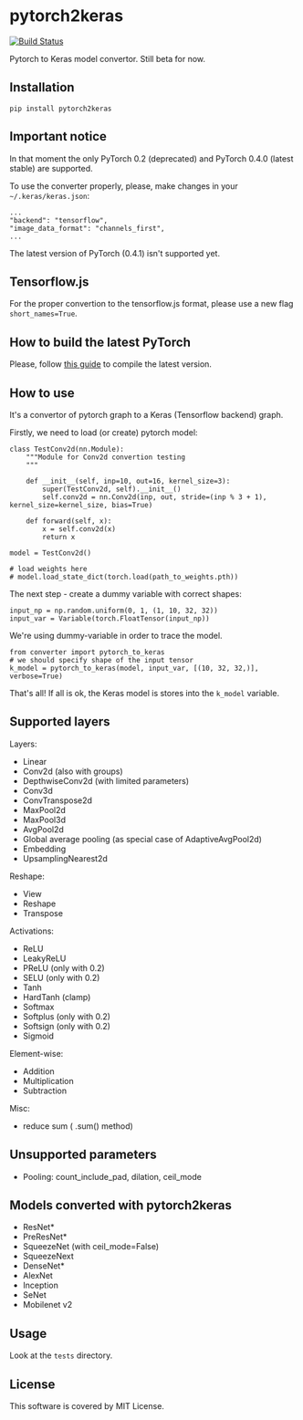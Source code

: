 # pytorch2keras

[![Build Status](https://travis-ci.com/nerox8664/pytorch2keras.svg?branch=master)](https://travis-ci.com/nerox8664/pytorch2keras)

Pytorch to Keras model convertor. Still beta for now.

## Installation

```
pip install pytorch2keras 
```

## Important notice

In that moment the only PyTorch 0.2 (deprecated) and PyTorch 0.4.0 (latest stable) are supported.

To use the converter properly, please, make changes in your `~/.keras/keras.json`:


```
...
"backend": "tensorflow",
"image_data_format": "channels_first",
...
```

The latest version of PyTorch (0.4.1) isn't supported yet.


## Tensorflow.js

For the proper convertion to the tensorflow.js format, please use a new flag `short_names=True`.


## How to build the latest PyTorch

Please, follow [this guide](https://github.com/pytorch/pytorch#from-source) to compile the latest version.

## How to use

It's a convertor of pytorch graph to a Keras (Tensorflow backend) graph.

Firstly, we need to load (or create) pytorch model:

```
class TestConv2d(nn.Module):
    """Module for Conv2d convertion testing
    """

    def __init__(self, inp=10, out=16, kernel_size=3):
        super(TestConv2d, self).__init__()
        self.conv2d = nn.Conv2d(inp, out, stride=(inp % 3 + 1), kernel_size=kernel_size, bias=True)

    def forward(self, x):
        x = self.conv2d(x)
        return x

model = TestConv2d()

# load weights here
# model.load_state_dict(torch.load(path_to_weights.pth))
```

The next step - create a dummy variable with correct shapes:

```
input_np = np.random.uniform(0, 1, (1, 10, 32, 32))
input_var = Variable(torch.FloatTensor(input_np))
```

We're using dummy-variable in order to trace the model.

```
from converter import pytorch_to_keras
# we should specify shape of the input tensor
k_model = pytorch_to_keras(model, input_var, [(10, 32, 32,)], verbose=True)  
```

That's all! If all is ok, the Keras model is stores into the `k_model` variable.

## Supported layers

Layers:

* Linear
* Conv2d (also with groups)
* DepthwiseConv2d (with limited parameters)
* Conv3d
* ConvTranspose2d
* MaxPool2d
* MaxPool3d
* AvgPool2d
* Global average pooling (as special case of AdaptiveAvgPool2d)
* Embedding
* UpsamplingNearest2d

Reshape:

* View
* Reshape
* Transpose

Activations:

* ReLU
* LeakyReLU
* PReLU (only with 0.2)
* SELU (only with 0.2)
* Tanh
* HardTanh (clamp)
* Softmax
* Softplus (only with 0.2)
* Softsign (only with 0.2)
* Sigmoid

Element-wise:

* Addition
* Multiplication
* Subtraction

Misc:

* reduce sum ( .sum() method)

## Unsupported parameters

* Pooling: count_include_pad, dilation, ceil_mode

## Models converted with pytorch2keras

* ResNet*
* PreResNet*
* SqueezeNet (with ceil_mode=False)
* SqueezeNext
* DenseNet*
* AlexNet
* Inception
* SeNet
* Mobilenet v2

## Usage
Look at the `tests` directory.

## License
This software is covered by MIT License.